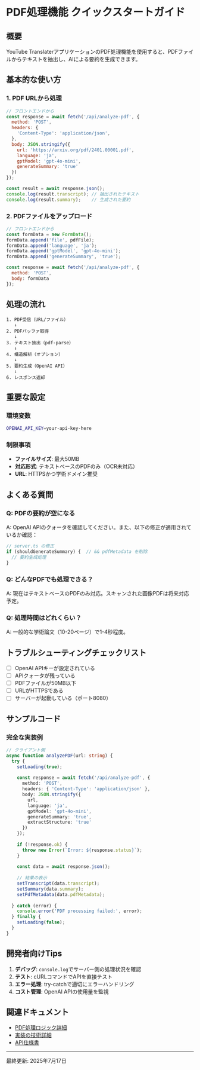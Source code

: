 # PDF処理機能 クイックスタートガイド

## 概要

YouTube TranslaterアプリケーションのPDF処理機能を使用すると、PDFファイルからテキストを抽出し、AIによる要約を生成できます。

## 基本的な使い方

### 1. PDF URLから処理

```javascript
// フロントエンドから
const response = await fetch('/api/analyze-pdf', {
  method: 'POST',
  headers: {
    'Content-Type': 'application/json',
  },
  body: JSON.stringify({
    url: 'https://arxiv.org/pdf/2401.00001.pdf',
    language: 'ja',
    gptModel: 'gpt-4o-mini',
    generateSummary: 'true'
  })
});

const result = await response.json();
console.log(result.transcript); // 抽出されたテキスト
console.log(result.summary);    // 生成された要約
```

### 2. PDFファイルをアップロード

```javascript
// フロントエンドから
const formData = new FormData();
formData.append('file', pdfFile);
formData.append('language', 'ja');
formData.append('gptModel', 'gpt-4o-mini');
formData.append('generateSummary', 'true');

const response = await fetch('/api/analyze-pdf', {
  method: 'POST',
  body: formData
});
```

## 処理の流れ

```
1. PDF受信（URL/ファイル）
   ↓
2. PDFバッファ取得
   ↓
3. テキスト抽出（pdf-parse）
   ↓
4. 構造解析（オプション）
   ↓
5. 要約生成（OpenAI API）
   ↓
6. レスポンス返却
```

## 重要な設定

### 環境変数

```bash
OPENAI_API_KEY=your-api-key-here
```

### 制限事項

- **ファイルサイズ**: 最大50MB
- **対応形式**: テキストベースのPDFのみ（OCR未対応）
- **URL**: HTTPSかつ学術ドメイン推奨

## よくある質問

### Q: PDFの要約が空になる

A: OpenAI APIのクォータを確認してください。また、以下の修正が適用されているか確認：

```typescript
// server.ts の修正
if (shouldGenerateSummary) {  // && pdfMetadata を削除
  // 要約生成処理
}
```

### Q: どんなPDFでも処理できる？

A: 現在はテキストベースのPDFのみ対応。スキャンされた画像PDFは将来対応予定。

### Q: 処理時間はどれくらい？

A: 一般的な学術論文（10-20ページ）で1-4秒程度。

## トラブルシューティングチェックリスト

- [ ] OpenAI APIキーが設定されている
- [ ] APIクォータが残っている
- [ ] PDFファイルが50MB以下
- [ ] URLがHTTPSである
- [ ] サーバーが起動している（ポート8080）

## サンプルコード

### 完全な実装例

```typescript
// クライアント側
async function analyzePDF(url: string) {
  try {
    setLoading(true);
    
    const response = await fetch('/api/analyze-pdf', {
      method: 'POST',
      headers: { 'Content-Type': 'application/json' },
      body: JSON.stringify({
        url,
        language: 'ja',
        gptModel: 'gpt-4o-mini',
        generateSummary: 'true',
        extractStructure: 'true'
      })
    });
    
    if (!response.ok) {
      throw new Error(`Error: ${response.status}`);
    }
    
    const data = await response.json();
    
    // 結果の表示
    setTranscript(data.transcript);
    setSummary(data.summary);
    setPdfMetadata(data.pdfMetadata);
    
  } catch (error) {
    console.error('PDF processing failed:', error);
  } finally {
    setLoading(false);
  }
}
```

## 開発者向けTips

1. **デバッグ**: `console.log`でサーバー側の処理状況を確認
2. **テスト**: cURLコマンドでAPIを直接テスト
3. **エラー処理**: try-catchで適切にエラーハンドリング
4. **コスト管理**: OpenAI APIの使用量を監視

## 関連ドキュメント

- [PDF処理ロジック詳細](./pdf-processing-logic.md)
- [実装の技術詳細](./pdf-implementation-details.md)
- [API仕様書](../src/types/index.ts)

---

最終更新: 2025年7月17日